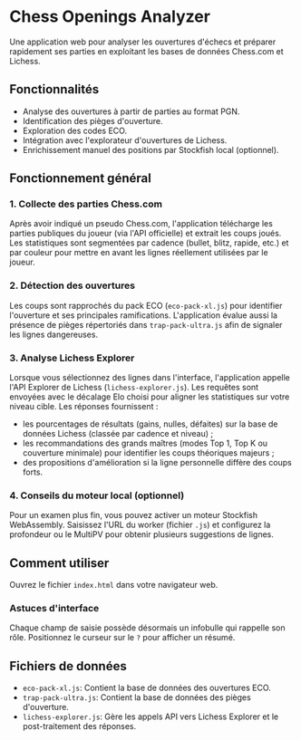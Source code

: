 # Chess Openings Analyzer

Une application web pour analyser les ouvertures d'échecs et préparer rapidement ses parties en exploitant les bases de données Chess.com et Lichess.

## Fonctionnalités

* Analyse des ouvertures à partir de parties au format PGN.
* Identification des pièges d'ouverture.
* Exploration des codes ECO.
* Intégration avec l'explorateur d'ouvertures de Lichess.
* Enrichissement manuel des positions par Stockfish local (optionnel).

## Fonctionnement général

### 1. Collecte des parties Chess.com

Après avoir indiqué un pseudo Chess.com, l'application télécharge les parties publiques du joueur (via l'API officielle) et extrait les coups joués. Les statistiques sont segmentées par cadence (bullet, blitz, rapide, etc.) et par couleur pour mettre en avant les lignes réellement utilisées par le joueur.

### 2. Détection des ouvertures

Les coups sont rapprochés du pack ECO (`eco-pack-xl.js`) pour identifier l'ouverture et ses principales ramifications. L'application évalue aussi la présence de pièges répertoriés dans `trap-pack-ultra.js` afin de signaler les lignes dangereuses.

### 3. Analyse Lichess Explorer

Lorsque vous sélectionnez des lignes dans l'interface, l'application appelle l'API Explorer de Lichess (`lichess-explorer.js`). Les requêtes sont envoyées avec le décalage Elo choisi pour aligner les statistiques sur votre niveau cible. Les réponses fournissent :

* les pourcentages de résultats (gains, nulles, défaites) sur la base de données Lichess (classée par cadence et niveau) ;
* les recommandations des grands maîtres (modes Top 1, Top K ou couverture minimale) pour identifier les coups théoriques majeurs ;
* des propositions d'amélioration si la ligne personnelle diffère des coups forts.

### 4. Conseils du moteur local (optionnel)

Pour un examen plus fin, vous pouvez activer un moteur Stockfish WebAssembly. Saisissez l'URL du worker (fichier `.js`) et configurez la profondeur ou le MultiPV pour obtenir plusieurs suggestions de lignes.

## Comment utiliser

Ouvrez le fichier `index.html` dans votre navigateur web.

### Astuces d'interface

Chaque champ de saisie possède désormais un infobulle qui rappelle son rôle. Positionnez le curseur sur le `?` pour afficher un résumé.

## Fichiers de données

* `eco-pack-xl.js`: Contient la base de données des ouvertures ECO.
* `trap-pack-ultra.js`: Contient la base de données des pièges d'ouverture.
* `lichess-explorer.js`: Gère les appels API vers Lichess Explorer et le post-traitement des réponses.
